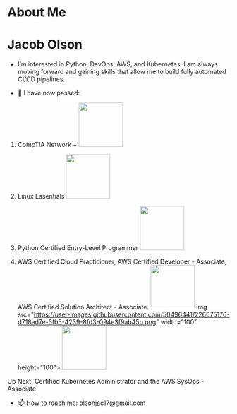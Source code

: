 <h1>About Me</h1>

# Jacob Olson
- I’m interested in Python, DevOps, AWS, and Kubernetes. I am always moving forward and gaining skills that allow me to build fully automated CI/CD pipelines.

- 🌱 I have now passed: 
1. CompTIA Network + <img src="https://user-images.githubusercontent.com/50496441/226674436-920218f2-0e97-4871-b895-dc989287548c.png" width="100" height="100">
2. Linux Essentials <img src="https://user-images.githubusercontent.com/50496441/226674774-8a14b388-013a-4013-b5b5-4601ae17365b.png" width="100" height="100">
3. Python Certified Entry-Level Programmer <img src="https://user-images.githubusercontent.com/50496441/226672983-37231723-b494-4484-9480-3d81412e723b.png" width="100" height="100">

4. AWS Certified Cloud Practicioner, AWS Certified Developer - Associate, AWS Certified Solution Architect - Associate. 
<img src="https://user-images.githubusercontent.com/50496441/226675733-1b0db084-d47e-4601-9bdc-04cb38064f18.png" width="100" height="100"> img src="https://user-images.githubusercontent.com/50496441/226675176-d718ad7e-5fb5-4239-8fd3-094e3f9ab45b.png" width="100" height="100"> <img src="https://user-images.githubusercontent.com/50496441/226675439-16eac343-ee28-41e7-bd24-4745edac6389.png" width="100" height="100"> 



Up Next: Certified Kubernetes Administrator and the AWS SysOps - Associate

- 📫 How to reach me: olsonjac17@gmail.com

<!---
olsonjac/olsonjac is a ✨ special ✨ repository because its `README.md` (this file) appears on your GitHub profile.
You can click the Preview link to take a look at your changes.
--->

